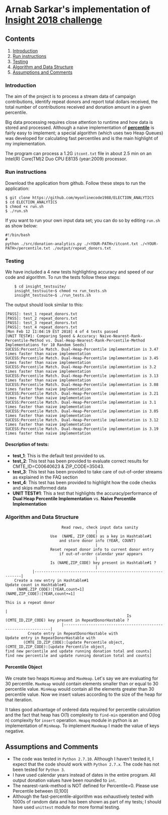 # Arnab Sarkar's implementation of [Insight 2018 challenge](https://github.com/InsightDataScience/donation-analytics)

## Contents

1. [Introduction](README.md#introduction)
2. [Run instructions](README.md#run-instructions)
3. [Testing](README.md#testing)
4. [Algorithm and Data Structure](README.md#algorithm-and-data-structure)
5. [Assumptions and Comments](README.md#assumptions-and-comments)


### Introduction
The aim of the project is to process a stream data of campaign contributions,
identify repeat donors and report total dollars received, the total number of
contributions received and donation amount in a given percentile.

Big data processing requires close attention to runtime and how data is stored
and processed. Although a naive implementation of
[**percentile**](https://en.wikipedia.org/wiki/Percentile) is fairly easy to
implement; a special algorithm (which uses two Heap Queues) was developed for
calculating fast percentiles and is the main highlight of my implementation.

The program can process a 1.2G `itcont.txt` file in about 2.5 min on an Intel(R)
Core(TM)2 Duo CPU E8135 (year:2009) processor.

### Run instructions
Download the application from github. Follow these steps to run the application:
```
$ git clone https://github.com/myonlinecode1988/ELECTION_ANALYTICS
$ cd ELECTION_ANALYTICS
$ chmod +x run.sh
$ ./run.sh
```
If you want to run your own input data set; you can do so by editing `run.sh` as
show below:
```
#!/bin/bash
#
python ./src/donation-analytics.py ./<YOUR-PATH>/itcont.txt ./<YOUR-PATH>/percentile.txt ./output/repeat_donors.txt
```
### Testing
We have included a 4 new tests highlighting accuracy and speed of our code and algorithm.
To run the tests follow these steps:
```
    $ cd insight_testsuite/
    insight_testsuite~$ chmod +x run_tests.sh
    insight_testsuite~$ ./run_tests.sh
```
The output should look similar to this:

```
[PASS]: test_1 repeat_donors.txt
[PASS]: test_2 repeat_donors.txt
[PASS]: test_3 repeat_donors.txt
[PASS]: test_4 repeat_donors.txt
[Mon Feb 12 11:04:19 EST 2018] 4 of 4 tests passed
[UNIT TEST#1: Comparing Speed & Accuracy: Naive-Nearest-Rank-Percentile-Method vs. Dual-Heap-Nearest-Rank-Percentile-Method Implementations for 10 Random Seeds]
SUCESS:Percentile Match. Dual-Heap-Percentile implementation is 3.47 times faster than naive implementation
SUCESS:Percentile Match. Dual-Heap-Percentile implementation is 3.45 times faster than naive implementation
SUCESS:Percentile Match. Dual-Heap-Percentile implementation is 3.2 times faster than naive implementation
SUCESS:Percentile Match. Dual-Heap-Percentile implementation is 3.13 times faster than naive implementation
SUCESS:Percentile Match. Dual-Heap-Percentile implementation is 3.08 times faster than naive implementation
SUCESS:Percentile Match. Dual-Heap-Percentile implementation is 3.21 times faster than naive implementation
SUCESS:Percentile Match. Dual-Heap-Percentile implementation is 3.1 times faster than naive implementation
SUCESS:Percentile Match. Dual-Heap-Percentile implementation is 3.05 times faster than naive implementation
SUCESS:Percentile Match. Dual-Heap-Percentile implementation is 3.12 times faster than naive implementation
SUCESS:Percentile Match. Dual-Heap-Percentile implementation is 3.19 times faster than naive implementation
```
#### Description of tests:
- **test_1**: This is the default test provided to us.
- **test_2**: This test has been provided to evaluate correct results for CMTE_ID=C00640623 & ZIP_CODE=35043.
- **test_3**: This test has been provided to take care of out-of-order streams as explained in the FAQ section
- **test_4**: This test has been provided to highlight how the code checks and skips malformed data
- **UNIT TEST#1**: This a test that highlights the accuracy/performance of **Dual Heap Percentile Implementation** vs. **Naive Percentile Implementation**


### Algorithm and Data Structure

```
                         Read rows, check input data sanity
                                        |
                    Use  (NAME, ZIP_CODE) as a key in Hashtable#1
                        and store donor info (YEAR, COUNT)
                                        |
                    Reset repeat donor info to current donor entry
                        if out-of-order calendar year appears
                                        |
                    Is (NAME,ZIP_CODE) key present in Hashtable#1 ?
                                        |
            |----------------------------------------------------------------|
    Create a new entry in Hashtable#1                            Update count in Hashtable#1
     (NAME,ZIP_CODE):[YEAR,count=1]                          	(NAME,ZIP_CODE):[YEAR,count+=1]
                                                                    This is a repeat donor
                                                                            |
                                                      Is  (CMTE_ID,ZIP_CODE) key present in RepeatDonorHastable ?
                         |----------------------------------------------------------------| 
          Create entry in RepeatDonorHastable with                           Update entry in RepeatDonorHastable with
    	(CMTE_ID,ZIP_CODE):[update Percentile object,       	           (CMTE_ID,ZIP_CODE):[update Percentile object,
find new percentile and update running donation total and counts]    find new percentile and update running donation total and counts]
```

####  Percentile Object
We create two heaps `MinHeap` and `MaxHeap`. Let's say we are evaluating for 30
percentile.  `MaxHeap` would contain elements smaller than or equal to 30
percentile value.  `MinHeap` would contain all the elements greater than 30
percentile value.  Now we insert values according to the size of the heap for
that iteration.

It takes good advantage of ordered data required for percentile calculation and
the fact that heap has O(1) complexity to `find-min` operation and O(log n)
complexity for `insert` operation. `Heapq` module in python is an implementation
of `MinHeap`. To implement `MaxHeap` I made the value of keys negative.

## Assumptions and Comments
- The code was tested in `Python 2.7.10`. Although I haven't tested it, I expect
that the code should work with `Python 2.7.x`.  The code has not been tested
for `Python 3`.
- I have used calendar years instead of dates in the entire program.
All output donation values have been rounded to `int`.
- The nearest-rank-method is NOT defined for Percentile=0. Please use Percentile
 between (0,100] 
- Although the fast-percentile-algorithm was exhaustively tested with 1000s of random 
data and has been shown as part of my tests; I should have used `unittest` module for 
more formal testing.
